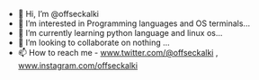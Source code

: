 - 👋 Hi, I’m @offseckalki
- 👀 I’m interested in Programming languages and OS terminals...
- 🌱 I’m currently learning python language and linux os...
- 💞️ I’m looking to collaborate on nothing  ...
- 📫 How to reach me - www.twitter.com/@offseckalki , www.instagram.com/offseckalki

<!---
offseckalki/offseckalki is a ✨ special ✨ repository because its `README.md` (this file) appears on your GitHub profile.
You can click the Preview link to take a look at your changes.
--->
